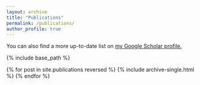```yaml
---
layout: archive
title: "Publications"
permalink: /publications/
author_profile: true
---
```


  You can also find a more up-to-date list on <u><a href="https://scholar.google.com/citations?user=qoyhWcYAAAAJ&hl=en">my Google Scholar profile</a>.</u>

{% include base_path %}

{% for post in site.publications reversed %}
  {% include archive-single.html %}
{% endfor %}

